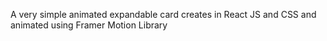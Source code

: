 A very simple animated expandable card creates in React JS and CSS and animated using Framer Motion Library

